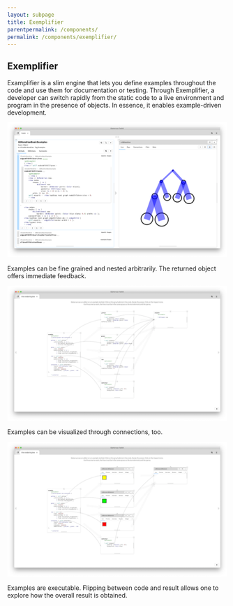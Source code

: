 ```yaml
---
layout: subpage
title: Exemplifier
parentpermalink: /components/
permalink: /components/exemplifier/
---
```


<section id="exemplifier">
	<div class="container pt-5 pb-5 jumbotron-small">
    <div class="row">
      <div class="col-md-12">
     		<h1>Exemplifier</h1>
        <p class="lead">Examplifier is a slim engine that lets you define examples throughout the code and use them for documentation or testing. Through Exemplifier, a developer can switch rapidly from the static code to a live environment and program in the presence of objects. In essence, it enables example-driven development.</p>
        <div class="sample">
          <img src="/assets/pictures/gtr-examples-nesting-preview.png">
          <div class="picture-caption">
            <p>Examples can be fine grained and nested arbitrarily. The returned object offers immediate feedback.</p>
          </div>
        </div>
        <div class="sample">
          <img src="/assets/pictures/gtr-connector-examples-code.png">
          <div class="picture-caption">
            <p>Examples can be visualized through connections, too.</p>
          </div>
        </div>
        <div class="sample">
          <img src="/assets/pictures/gtr-connector-examples-code-preview4.png">
          <div class="picture-caption">
            <p>Examples are executable. Flipping between code and result allows one to explore how the overall result is obtained.</p>
          </div>
        </div>
		  </div>			
    </div>
	</div>
</section>